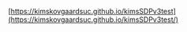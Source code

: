 [https://kimskovgaardsuc.github.io/kimsSDPv3test](https://kimskovgaardsuc.github.io/kimsSDPv3test/)
